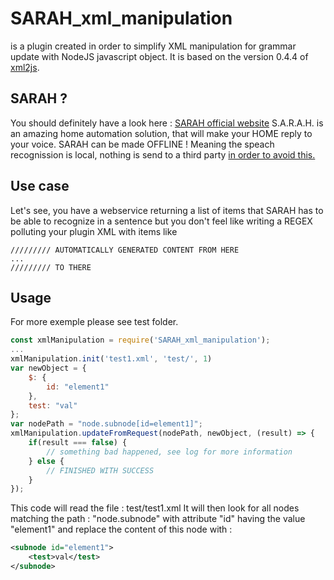 # SARAH_xml_manipulation
is a plugin created in order to simplify XML manipulation for grammar update with NodeJS javascript object.
It is based on the version 0.4.4 of [xml2js](https://www.npmjs.com/package/xml2js).

## SARAH ?
You should definitely have a look here : [SARAH official website](http://blog.encausse.net/sarah/)
S.A.R.A.H. is an amazing home automation solution, that will make your HOME reply to your voice. SARAH can be made OFFLINE ! Meaning the speach recognission is local, nothing is send to a third party [in order to avoid this.](http://www.geek.com/apps/samsung-reminds-smart-tv-owners-their-personal-conversations-may-be-recorded-1647353/)

## Use case
Let's see, you have a webservice returning a list of items that SARAH has to be able to recognize in a sentence but you don't feel like writing a REGEX polluting your plugin XML with items like 
```
///////// AUTOMATICALLY GENERATED CONTENT FROM HERE
...
///////// TO THERE
```

## Usage
For more exemple please see test folder.

```javascript
const xmlManipulation = require('SARAH_xml_manipulation');
...
xmlManipulation.init('test1.xml', 'test/', 1)
var newObject = {
	$: {
		id: "element1"
	},
	test: "val"
};
var nodePath = "node.subnode[id=element1]";
xmlManipulation.updateFromRequest(nodePath, newObject, (result) => {
	if(result === false) {
		// something bad happened, see log for more information
	} else {
		// FINISHED WITH SUCCESS
	}
});
```

This code will read the file : test/test1.xml
It will then look for all nodes matching the path : "node.subnode" with attribute "id" having the value "element1"
and replace the content of this node with :
```xml
<subnode id="element1">
	<test>val</test>
</subnode>
```